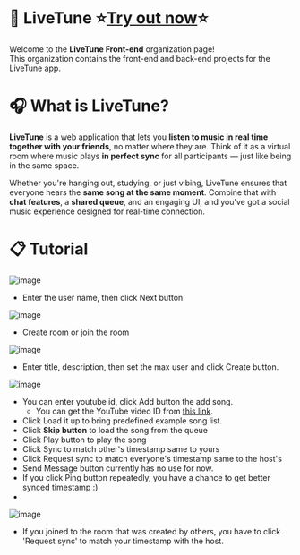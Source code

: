 # 🎵 LiveTune ⭐[Try out now](https://sootation.synology.me:8001/)⭐

Welcome to the **LiveTune Front-end** organization page!  
This organization contains the front-end and back-end projects for the LiveTune app.

# 🎧 What is LiveTune?

**LiveTune** is a web application that lets you **listen to music in real time together with your friends**, no matter where they are. Think of it as a virtual room where music plays **in perfect sync** for all participants — just like being in the same space.

Whether you're hanging out, studying, or just vibing, LiveTune ensures that everyone hears the **same song at the same moment**. Combine that with **chat features**, a **shared queue**, and an engaging UI, and you’ve got a social music experience designed for real-time connection.

# 📋 Tutorial

![image](https://github.com/user-attachments/assets/580bd12a-b3f6-4dd1-b4f6-7bac1f007f5b)
- Enter the user name, then click Next button.

![image](https://github.com/user-attachments/assets/21b49082-bbd2-4722-bf98-1797f0cc3156)
- Create room or join the room

![image](https://github.com/user-attachments/assets/ea1ed312-73af-4062-b6b8-0f9bf3063e68)
- Enter title, description, then set the max user and click Create button.

![image](https://github.com/user-attachments/assets/437e8914-60a9-4c96-ac49-4b99a5c3aeda)
- You can enter youtube id, click Add button the add song.
    - You can get the YouTube video ID from [this link](https://commentpicker.com/youtube-video-id.php#:~:text=A%20YouTube%20video%20ID%20is%20a%20unique%20identifier,enables%20seamless%20embedding%20of%20YouTube%20videos%20onto%20websites.).
- Click Load it up to bring predefined example song list.
- Click **Skip button** to load the song from the queue
- Click Play button to play the song
- Click Sync to match other's timestamp same to yours
- Click Request sync to match everyone's timestamp same to the host's
- Send Message button currently has no use for now.
- If you click Ping button repeatedly, you have a chance to get better synced timestamp :)
- 
![image](https://github.com/user-attachments/assets/52d3983c-a1b1-4b27-9a0b-9b43d510c51d)
- If you joined to the room that was created by others, you have to click 'Request sync' to match your timestamp with the host.
